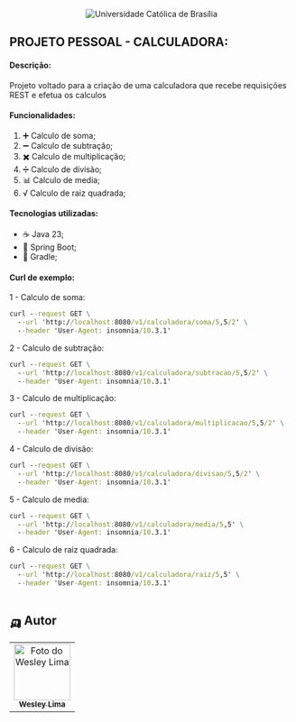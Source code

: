 <p align="center">
  <img src="https://iili.io/3FFO5cF.png" alt="Universidade Católica de Brasília">
</p>

## PROJETO PESSOAL - CALCULADORA:

#### Descrição:
Projeto voltado para a criação de uma calculadora que recebe requisições REST e efetua os calculos

#### Funcionalidades:
1. ➕ Calculo de soma;
2. ➖ Calculo de subtração;
3. ✖️ Calculo de multiplicação;
4. ➗ Calculo de divisão;
5. 📊 Calculo de media;
6. √ Calculo de raiz quadrada;

#### Tecnologias utilizadas:
- ☕ Java 23;
- 🍃 Spring Boot;
- 🐘 Gradle;

#### Curl de exemplo:

1 - Calculo de soma:
```cmd
curl --request GET \
  --url 'http://localhost:8080/v1/calculadora/soma/5,5/2' \
  --header 'User-Agent: insomnia/10.3.1'
```

2 - Calculo de subtração:
```cmd
curl --request GET \
  --url 'http://localhost:8080/v1/calculadora/subtracao/5,5/2' \
  --header 'User-Agent: insomnia/10.3.1'
 ```

3 - Calculo de multiplicação:

```cmd
curl --request GET \
  --url 'http://localhost:8080/v1/calculadora/multiplicacao/5,5/2' \
  --header 'User-Agent: insomnia/10.3.1'
```

4 - Calculo de divisão:

```cmd
curl --request GET \
  --url 'http://localhost:8080/v1/calculadora/divisao/5,5/2' \
  --header 'User-Agent: insomnia/10.3.1'
```

5 - Calculo de media:

```cmd
curl --request GET \
  --url 'http://localhost:8080/v1/calculadora/media/5,5' \
  --header 'User-Agent: insomnia/10.3.1'
```

6 - Calculo de raiz quadrada:

```cmd
curl --request GET \
  --url 'http://localhost:8080/v1/calculadora/raiz/5,5' \
  --header 'User-Agent: insomnia/10.3.1'
  
```

## 🛺 Autor

<table>
  <tr>
    <td align="center">
      <a href="https://www.linkedin.com/in/wesley-lima-244405251/" title="Wesley Lima">
        <img src="https://media.licdn.com/dms/image/v2/D4D03AQEVAsL2UL6A0w/profile-displayphoto-shrink_400_400/profile-displayphoto-shrink_400_400/0/1721323972268?e=1746662400&v=beta&t=4_2RDPgz5FqJ2G-yRQk3y0vWMVRpSeAPKMAO7IOFXeE" width="100px;" alt="Foto do Wesley Lima"/><br>
        <sub>
          <b>Wesley Lima</b>
        </sub>
      </a>
    </td>
  </tr>
</table>
